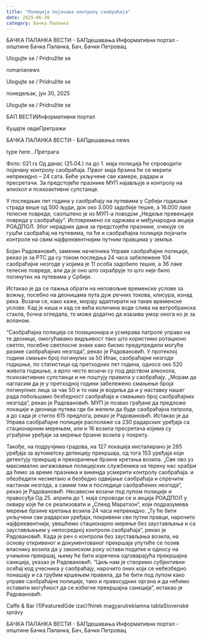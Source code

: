 ```yaml
---
title: "Полиција појачава контролу саобраћаја"
date: 2025-06-30
category: Бачка Паланка
---
```


БАЧКА ПАЛАНКА ВЕСТИ - БАПдешавања Информативни портал - општине Бачка Паланка, Бач, Бачки Петровац

Ulogujte se / Pridružite se

romanianews

Ulogujte se / Pridružite se

понедељак, јун 30, 2025

Ulogujte se / Pridružite se

БАП ВЕСТИИнформативни портал

Куцајте овдеПретражи

БАЧКА ПАЛАНКА ВЕСТИ - БАПдешавања news

type here...Претрага

Фото: 021.rs
            Од данас (25.04.) па до 1. маја полиција ће спроводити појачану контролу саобраћаја. Првог маја брзина ће се мерити непрекидно – 24 сата. Биће укључене све камере, радари и пресретачи. За предстојеће празнике МУП најављује и контролу на алкохол и психоактивне супстанце.

У последњих пет година у саобраћају на путевима у Србији годишње страда више од 500 људи, док око 3.000 задобије тешке, а 16.000 лаке телесне повреде, саопштено је из МУП-а поводом „Недеље превенције повреда у саобраћају“.
Истовремено се одржава и међународна акција РОАДПОЛ. Због нерадних дана за предстојеће празнике, очекује се гушћи саобраћај на путевима, па ће и саобраћајна полиција појачати контроле на свим најфреквентнијим путним правцима у земљи.


Бојан Радовановић, заменик начелника Управе саобраћајне полиције, рекао је за РТС да су током последња 24 часа забележене 104 саобраћајне незгоде у којима је 11 особа задобило тешке, а 36 лаке телесне повреде, али да је оно што охрабрује то што није било погинутих на путевима у Србији.


Истакао је да се пажња обрати на неповољне временске услове за вожњу, посебно на деоницама пута дуж речних токова, клисура, изнад река.
Возачи се, како каже, морају адаптирати на такве временске услове. Кад је киша и кад се већа количина воде слива на ветробранска стакла, бочна огледала, то може додатно да изазива умор онога ко је за воланом.


“Саобраћајна полиција се позиционира и усмерава патроле управо на те деонице, омогућавамо видљивост тако што користимо ротационо светло, посебне светлосне знаке како бисмо предупредили могуће ризике саобраћајних незгода“, рекао је Радовановић.
У протеклој години смањен број погинулих за 50
Ипак, саобраћајне незгоде годишње, по статистици од претходних пет година, односе око 520 живота годишње, а врло често возачи су под дејством алкохола, психоактивних супстанци и не поштују правила у саобраћају.
„Морам да нагласим да је у претходној години забележено смањење броја погинулних лица за чак 50 и то нам је водиља да и у наставку нашег рада побољшамо безбедност саобраћаја и смањимо број саобраћајних незгода“, рекао је Радовановић.
МУП је позвао грађане да предложе локације и деонице путева где би желели да буде саобраћајна патрола, а до сада је стигло 615 предлога, рекао је Радовановић.
Истакао је да Управа саобраћајне полиције располаже са 230 радарских уређаја са стационарним мерењем, али и 16 возила пресретача којима су уграђени уређаји за мерење брзине возила у покрету.


Такође, на подручјима градова, на 127 локација инсталирано је 285 уређаја за аутоматску детекцију прекршаја, од тога 153 уређаја који детектују прекршај и прекорачење брзине кретања возила.
„Све ово уз максимално ангажовање полицијских службеника на терену нас храбри да ћемо за време празника и викенда усмерити контролу саобраћаја. и обезбедити несметано и безбедно одвијање саобраћаја и спречити настанак незгода, а самим тим и последице саобраћених незгода“, рекао је Радовановић.
Несавесни возачи под лупом полиције и правосуђа
Од 25. априла до 1. маја спроводи се и акција РОАДПОЛ у оквиру које ће се реализовати и „Спеед Маратхон“, који подразумева мерење брзине кретања возила 24 часа непрекидно.
„Ту ће бити укључени сви радарски уређаји, покривени сви путни правци, нарочито најфреквентнији, увешћемо стационарно мерење без заустављања и са заустављањем у непосредној контроли саобраћаја“, рекао је Радовановић.
Када је реч о контроли без заустављања возила, на основу откривеног и документованог прекршаја упутиће се позив власнику возила да у законском року остави податке и односу на учињени прекршај, њему ће бити изречена одговарајућа прекршајна санкција, указао је Радовановић.
“Циљ нам је створимо субјективни осећај код учесника у саобраћају, нарочито оних који се небезбедно понашају и са грубим кршењем правила, да ће бити под лупом како управе саобраћајне полиције, тако и правосудних органа и да нећемо оставити могућност да се избегне прекршајна санкција“, истакао је Радовановић.

Caffe & Bar (1)FeaturedGde izaći?hírek magyarulreklamna tablaSlovenské správy

БАЧКА ПАЛАНКА ВЕСТИ - БАПдешавања Информативни портал - општине Бачка Паланка, Бач, Бачки Петровац
